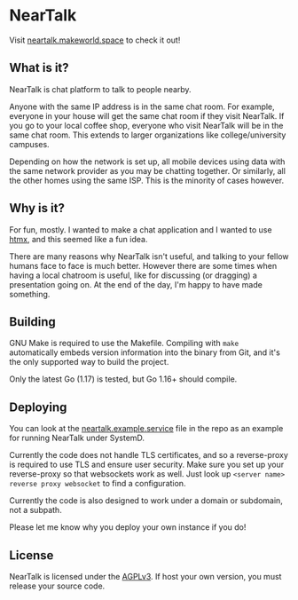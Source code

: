 # NearTalk

Visit [neartalk.makeworld.space](https://neartalk.makeworld.space) to check it out!

<!-- Copied from html/about.html -->

<h2>What is it?</h2>
<p>
NearTalk is chat platform to talk to people nearby.
</p>
<p>
Anyone with the same IP address is in the same chat room. For example, everyone
in your house will get the same chat room if they visit NearTalk. If you go to
your local coffee shop, everyone who visit NearTalk will be in the same chat room.
This extends to larger organizations like college/university campuses.
</p>
<p>
Depending on how the network is set up, all mobile devices using data with the same
network provider as you may be chatting together. Or similarly, all the other homes
using the same ISP. This is the minority of cases however.
</p>
<h2>Why is it?</h2>
<p>
For fun, mostly. I wanted to make a chat application and I wanted to use
<a href="https://htmx.org/">htmx</a>, and this seemed like a fun idea.
</p>
<p>
There are many reasons why NearTalk isn't useful, and talking to your fellow humans
face to face
is much better. However there are some times when having a local chatroom is useful,
like for discussing (or dragging) a presentation going on. At the end of the day,
I'm happy to have made something.
</p>

<!-- End copying -->

## Building

GNU Make is required to use the Makefile. Compiling with `make` automatically embeds version information into the binary from Git, and it's the only supported way to build the project.

Only the latest Go (1.17) is tested, but Go 1.16+ should compile.

## Deploying

You can look at the [neartalk.example.service](./neartalk.example.service) file in the repo as an example for running NearTalk under SystemD.

Currently the code does not handle TLS certificates, and so a reverse-proxy is required to use TLS and ensure user security. Make sure you set up your reverse-proxy so that websockets work as well. Just look up `<server name> reverse proxy websocket` to find a configuration.

Currently the code is also designed to work under a domain or subdomain, not a subpath.

Please let me know why you deploy your own instance if you do!

## License

NearTalk is licensed under the [AGPLv3](https://www.gnu.org/licenses/agpl-3.0.en.html). If host your own version, you must release your source code.
